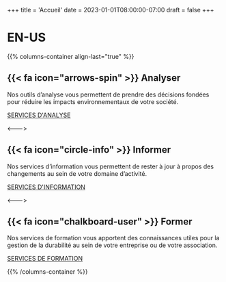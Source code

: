 +++
title = 'Accueil'
date = 2023-01-01T08:00:00-07:00
draft = false
+++

# EN-US

{{% columns-container align-last="true" %}}

## {{< fa icon="arrows-spin" >}} Analyser

Nos outils d’analyse vous permettent de prendre des décisions fondées pour réduire les impacts environnementaux de votre société.

[SERVICES D'ANALYSE](services/analyser)

<--->

## {{< fa icon="circle-info" >}} Informer

Nos services d’information vous permettent de rester à jour à propos des changements au sein de votre domaine d’activité.

[SERVICES D'INFORMATION](services/informer)

<--->

## {{< fa icon="chalkboard-user" >}} Former

Nos services de formation vous apportent des connaissances utiles pour la gestion de la durabilité au sein de votre entreprise ou de votre association.

[SERVICES DE FORMATION](services/former)

{{% /columns-container %}}